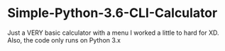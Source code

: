 # Simple-Python-3.6-CLI-Calculator
Just a VERY basic calculator with a menu I worked a little to hard for XD. Also, the code only runs on Python 3.x
